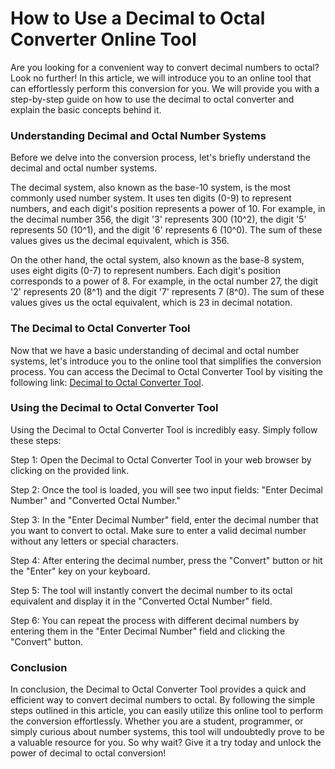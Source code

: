 How to Use a Decimal to Octal Converter Online Tool
===================================================

Are you looking for a convenient way to convert decimal numbers to octal? Look no further! In this article, we will introduce you to an online tool that can effortlessly perform this conversion for you. We will provide you with a step-by-step guide on how to use the decimal to octal converter and explain the basic concepts behind it.

### Understanding Decimal and Octal Number Systems

Before we delve into the conversion process, let's briefly understand the decimal and octal number systems.

The decimal system, also known as the base-10 system, is the most commonly used number system. It uses ten digits (0-9) to represent numbers, and each digit's position represents a power of 10. For example, in the decimal number 356, the digit '3' represents 300 (10^2), the digit '5' represents 50 (10^1), and the digit '6' represents 6 (10^0). The sum of these values gives us the decimal equivalent, which is 356.

On the other hand, the octal system, also known as the base-8 system, uses eight digits (0-7) to represent numbers. Each digit's position corresponds to a power of 8. For example, in the octal number 27, the digit '2' represents 20 (8^1) and the digit '7' represents 7 (8^0). The sum of these values gives us the octal equivalent, which is 23 in decimal notation.

### The Decimal to Octal Converter Tool

Now that we have a basic understanding of decimal and octal number systems, let's introduce you to the online tool that simplifies the conversion process. You can access the Decimal to Octal Converter Tool by visiting the following link: [Decimal to Octal Converter Tool](https://www.onlinecalculatorsfree.com/convert/decimal-to-octal.html).

### Using the Decimal to Octal Converter Tool

Using the Decimal to Octal Converter Tool is incredibly easy. Simply follow these steps:

Step 1: Open the Decimal to Octal Converter Tool in your web browser by clicking on the provided link.

Step 2: Once the tool is loaded, you will see two input fields: "Enter Decimal Number" and "Converted Octal Number."

Step 3: In the "Enter Decimal Number" field, enter the decimal number that you want to convert to octal. Make sure to enter a valid decimal number without any letters or special characters.

Step 4: After entering the decimal number, press the "Convert" button or hit the "Enter" key on your keyboard.

Step 5: The tool will instantly convert the decimal number to its octal equivalent and display it in the "Converted Octal Number" field.

Step 6: You can repeat the process with different decimal numbers by entering them in the "Enter Decimal Number" field and clicking the "Convert" button.

### Conclusion

In conclusion, the Decimal to Octal Converter Tool provides a quick and efficient way to convert decimal numbers to octal. By following the simple steps outlined in this article, you can easily utilize this online tool to perform the conversion effortlessly. Whether you are a student, programmer, or simply curious about number systems, this tool will undoubtedly prove to be a valuable resource for you. So why wait? Give it a try today and unlock the power of decimal to octal conversion!